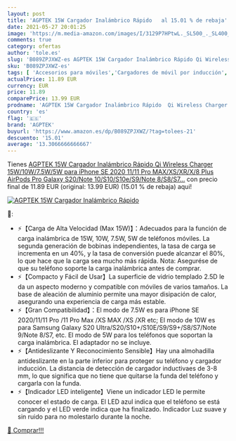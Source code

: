 ```yaml
---
layout: post
title: 'AGPTEK 15W Cargador Inalámbrico Rápido   al 15.01 % de rebaja'
date: 2021-05-27 20:01:25
image: 'https://m.media-amazon.com/images/I/3129P7HPtwL._SL500_._SL400_.jpg'
comments: true
category: ofertas
author: 'tole.es'
slug: 'B089ZPJXWZ-es AGPTEK 15W Cargador Inalámbrico Rápido Qi Wireless Charger...'
sku: 'B089ZPJXWZ-es'
tags: [ 'Accesorios para móviles','Cargadores de móvil por inducción','Cargadores para móviles','Comunicación móvil y accesorios','Electrónica','agptek','iphone', ]
actualPrice: 11.89 EUR
currency: EUR
price: 11.89
comparePrice: 13.99 EUR
prodname: 'AGPTEK 15W Cargador Inalámbrico Rápido  Qi Wireless Charger 15W/10W/7.5W/5W para iPhone SE 2020 11/11 Pro MAX/XS/XR/X/8 Plus  AirPods Pro  Galaxy S20/Note 10/S10/S10e/S9/Note 8/S8/S7…'
country: 'es'
flag: '🇪🇸'
brand: 'AGPTEK'
buyurl: 'https://www.amazon.es/dp/B089ZPJXWZ/?tag=tolees-21'
descuento: '15.01'
average: '13.3066666666667'
---
```


Tienes [AGPTEK 15W Cargador Inalámbrico Rápido  Qi Wireless Charger 15W/10W/7.5W/5W para iPhone SE 2020 11/11 Pro MAX/XS/XR/X/8 Plus  AirPods Pro  Galaxy S20/Note 10/S10/S10e/S9/Note 8/S8/S7…](https://www.amazon.es/dp/B089ZPJXWZ/?tag=tolees-21) con precio final de  11.89 EUR (original: 13.99 EUR) (15.01 %  de rebaja) aqui!

[![AGPTEK 15W Cargador Inalámbrico Rápido  ](https://m.media-amazon.com/images/I/3129P7HPtwL._SL500_._SL400_.jpg)](https://www.amazon.es/dp/B089ZPJXWZ/?tag=tolees-21)

🔎:

- ⚡【Carga de Alta Velocidad (Max 15W)】：Adecuados para la función de carga inalámbrica de 15W, 10W, 7.5W, 5W de teléfonos móviles. La segunda generación de bobinas independientes, la tasa de carga se incrementa en un 40%, y la tasa de conversión puede alcanzar el 80%, lo que hace que la carga sea mucho más rápida. Nota: Asegurése de que su teléfono soporte la carga inalámbrica antes de comprar.
- ⚡【Compacto y Fácil de Usar】La superficie de vidrio templado 2.5D le da un aspecto moderno y compatible con móviles de varios tamaños. La base de aleación de aluminio permite una mayor disipación de calor, asegurando una experiencia de carga más estable.
- ⚡【Gran Compatibilidad】：El modo de 7.5W es para iPhone SE 2020/11/11 Pro /11 Pro Max /XS MAX /XS /XR etc; El modo de 10W es para Samsung Galaxy S20 Ultra/S20/S10+/S10E/S9/S9+/S8/S7/Note 9/Note 8/S7, etc. El modo de 5W para los teléfonos que soportan la carga inalámbrica. El adaptador no se incluye.
- ⚡【Antideslizante Y Reconocimiento Sensible】Hay una almohadilla antideslizante en la parte inferior para proteger su teléfono y cargador inducción. La distancia de detección de cargador inductivaes de 3-8 mm, lo que significa que no tiene que quitarse la funda del teléfono y cargarla con la funda.
- ⚡【Indicador LED inteligente】Viene un indicador LED le permite conocer el estado de carga. El LED azul indica que el teléfono se está cargando y el LED verde indica que ha finalizado. Indicador Luz suave y sin ruido para no molestarlo durante la noche.

[🛒 Comprar!!!](https://www.amazon.es/dp/B089ZPJXWZ/?tag=tolees-21)
